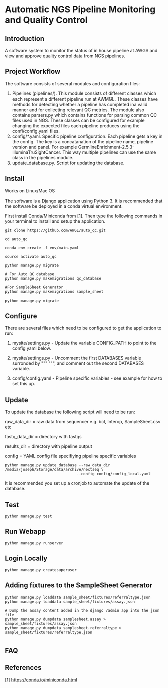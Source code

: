 # Automatic NGS Pipeline Monitoring and Quality Control

## Introduction

A software system to monitor the status of in house pipeline at AWGS and view and approve quality control data from NGS pipelines.

## Project Workflow

The software consists of several modules and configuration files:

1) Pipelines (pipelines/). This module consists of different classes which each represent a different pipeline run at AWMGL. These classes have methods for detecting whether a pipeline has completed ina valid manner and for collecting relevant QC metrics. The module also contains parsers.py which contains functions for parsing common QC files used in NGS. These classes can be configured for example changing the expected files each pipeline produces using the confi/config.yaml files.
2) config/*.yaml. Specific pipeline configuration. Each pipeline gets a key in the config. The key is a concatanation of the pipeline name, pipeline version and panel. For example GermlineEnrichment-2.5.3-IlluminaTruSightCancer. This way multiple pipelines can use the same class in the pipelines module.
3) update_database.py. Script for updating the database.


## Install

Works on Linux/Mac OS

The software is a Django application using Python 3. It is recommended that the software be deployed in a conda virtual environment.

First install Conda/Miniconda from [1]. Then type the following commands in your terminal to install and setup the application.

```
git clone https://github.com/AWGL/auto_qc.git

cd auto_qc

conda env create -f env/main.yaml

source activate auto_qc

python manage.py migrate

# For Auto QC database 
python manage.py makemigrations qc_database

#For SampleSheet Generator
python manage.py makemigrations sample_sheet

python manage.py migrate
```

## Configure

There are several files which need to be configured to get the application to run:

1) mysite/settings.py - Update the variable CONFIG_PATH to point to the config yaml below.

2) mysite/settings.py - Uncomment the first DATABASES variable surronded by """ """, and comment out the second DATABASES variable.

3) config/config.yaml - Pipeline specific variables - see example for how to set this up.

## Update

To update the database the following script will need to be run:

raw_data_dir = raw data from sequencer e.g. bcl, Interop, SampleSheet.csv etc

fastq_data_dir = directory with fastqs

results_dir = directory with pipeline output

config = YAML config file specifiying pipeline specific variables
```
python manage.py update_database --raw_data_dir /media/joseph/Storage/data/archive/nextseq \
								--config config/config_local.yaml

```

It is recommended you set up a cronjob to automate the update of the database.


## Test

```
python manage.py test
```

## Run Webapp

```
python manage.py runserver
```

## Login Locally

```
python manage.py createsuperuser
```

## Adding fixtures to the SampleSheet Generator 

```
python manage.py loaddata sample_sheet/fixtures/referraltype.json 
python manage.py loaddata sample_sheet/fixtures/assay.json

# Dump the assay content added in the django /admin app into the json file
python manage.py dumpdata samplesheet.assay > sample_sheet/fixtures/assay.json 
python manage.py dumpdata samplesheet.referraltype > sample_sheet/fixtures/referraltype.json

```

#
##
## FAQ

## References

[1] https://conda.io/miniconda.html

